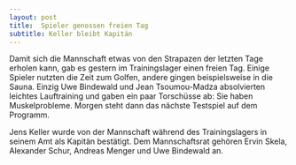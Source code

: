 ```yaml
---
layout: post
title:  Spieler genossen freien Tag
subtitle: Keller bleibt Kapitän
---
```


Damit sich die Mannschaft etwas von den Strapazen der letzten Tage erholen kann, gab es gestern im Trainingslager einen freien Tag. Einige Spieler nutzten die Zeit zum Golfen, andere gingen beispielsweise in die Sauna. Einzig Uwe Bindewald und Jean Tsoumou-Madza absolvierten leichtes Lauftraining und gaben ein paar Torschüsse ab: Sie haben Muskelprobleme. Morgen steht dann das nächste Testspiel auf dem Programm.

Jens Keller wurde von der Mannschaft während des Trainingslagers in seinem Amt als Kapitän bestätigt. Dem Mannschaftsrat gehören Ervin Skela, Alexander Schur, Andreas Menger und Uwe Bindewald an.
